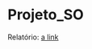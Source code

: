 # Projeto_SO
Relatório:
  [a link](https://github.com/ArmandoBSilva99/Projeto_SO/blob/main/docs/grupo-11.pdf)
